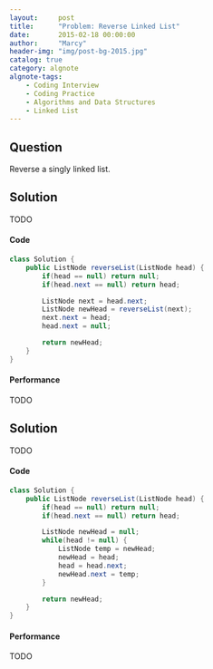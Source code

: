 ```yaml
---
layout:     post
title:      "Problem: Reverse Linked List"
date:       2015-02-18 00:00:00
author:     "Marcy"
header-img: "img/post-bg-2015.jpg"
catalog: true
category: algnote
algnote-tags:
    - Coding Interview
    - Coding Practice
    - Algorithms and Data Structures
    - Linked List
---
```


## Question

Reverse a singly linked list.

## Solution
TODO

#### Code
```java
class Solution {
    public ListNode reverseList(ListNode head) {
        if(head == null) return null;
        if(head.next == null) return head;

        ListNode next = head.next;
        ListNode newHead = reverseList(next);
        next.next = head;
        head.next = null;

        return newHead;
    }
}
```

#### Performance
TODO

## Solution
TODO

#### Code
```java
class Solution {
    public ListNode reverseList(ListNode head) {
        if(head == null) return null;
        if(head.next == null) return head;

        ListNode newHead = null;
        while(head != null) {
            ListNode temp = newHead;
            newHead = head;
            head = head.next;
            newHead.next = temp;
        }

        return newHead;
    }
}
```

#### Performance
TODO